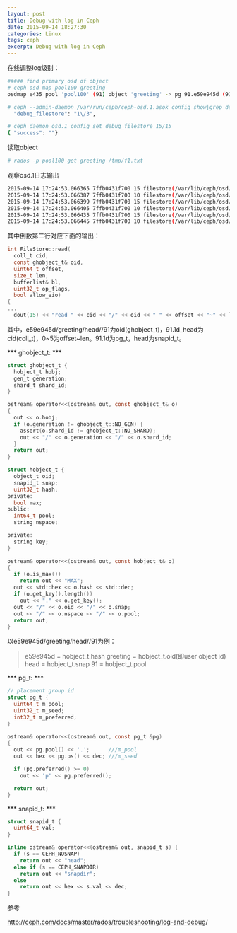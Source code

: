 ```yaml
---
layout: post
title: Debug with log in Ceph
date: 2015-09-14 18:27:30
categories: Linux
tags: ceph
excerpt: Debug with log in Ceph
---
```


在线调整log级别：

```sh
##### find primary osd of object
# ceph osd map pool100 greeting
osdmap e435 pool 'pool100' (91) object 'greeting' -> pg 91.e59e945d (91.1d) -> up ([1,0,2], p1) acting ([1,0,2], p1)

# ceph --admin-daemon /var/run/ceph/ceph-osd.1.asok config show|grep debug_filestore
  "debug_filestore": "1\/3",

# ceph daemon osd.1 config set debug_filestore 15/15
{ "success": ""}
```

读取object

```sh
# rados -p pool100 get greeting /tmp/f1.txt
```

观察osd.1日志输出

```sh
2015-09-14 17:24:53.066365 7ffb0431f700 15 filestore(/var/lib/ceph/osd/ceph-1) getattr 91.1d_head/e59e945d/greeting/head//91 '_'
2015-09-14 17:24:53.066387 7ffb0431f700 10 filestore(/var/lib/ceph/osd/ceph-1) getattr 91.1d_head/e59e945d/greeting/head//91 '_' = 235
2015-09-14 17:24:53.066399 7ffb0431f700 15 filestore(/var/lib/ceph/osd/ceph-1) getattr 91.1d_head/e59e945d/greeting/head//91 'snapset'
2015-09-14 17:24:53.066405 7ffb0431f700 10 filestore(/var/lib/ceph/osd/ceph-1) getattr 91.1d_head/e59e945d/greeting/head//91 'snapset' = 31
2015-09-14 17:24:53.066435 7ffb0431f700 15 filestore(/var/lib/ceph/osd/ceph-1) read 91.1d_head/e59e945d/greeting/head//91 0~5
2015-09-14 17:24:53.066445 7ffb0431f700 10 filestore(/var/lib/ceph/osd/ceph-1) FileStore::read 91.1d_head/e59e945d/greeting/head//91 0~5/5
```

其中倒数第二行对应下面的输出：

```c
int FileStore::read(
  coll_t cid,
  const ghobject_t& oid,
  uint64_t offset,
  size_t len,
  bufferlist& bl,
  uint32_t op_flags,
  bool allow_eio)
{
...
  dout(15) << "read " << cid << "/" << oid << " " << offset << "~" << len << dendl;
```

其中，e59e945d/greeting/head//91为oid(ghobject_t)，91.1d_head为cid(coll_t)，0~5为offset~len。91.1d为pg_t，head为snapid_t。

*** ghobject_t: ***

```c
struct ghobject_t {
  hobject_t hobj;
  gen_t generation;
  shard_t shard_id;
}

ostream& operator<<(ostream& out, const ghobject_t& o)
{
  out << o.hobj;
  if (o.generation != ghobject_t::NO_GEN) {
    assert(o.shard_id != ghobject_t::NO_SHARD);
    out << "/" << o.generation << "/" << o.shard_id;
  }
  return out;
}

struct hobject_t {
  object_t oid;
  snapid_t snap;
  uint32_t hash;
private:
  bool max;
public:
  int64_t pool;
  string nspace;

private:
  string key;
}

ostream& operator<<(ostream& out, const hobject_t& o)
{
  if (o.is_max())
    return out << "MAX";
  out << std::hex << o.hash << std::dec;
  if (o.get_key().length())
    out << "." << o.get_key();
  out << "/" << o.oid << "/" << o.snap;
  out << "/" << o.nspace << "/" << o.pool;
  return out;
}
```

以e59e945d/greeting/head//91为例：

> e59e945d = hobject_t.hash
> greeting = hobject_t.oid(即user object id)
> head = hobject_t.snap
> 91 = hobject_t.pool

*** pg_t: ***

```c
// placement group id
struct pg_t {
  uint64_t m_pool;
  uint32_t m_seed;
  int32_t m_preferred;
}

ostream& operator<<(ostream& out, const pg_t &pg)
{
  out << pg.pool() << '.';      ///m_pool
  out << hex << pg.ps() << dec; ///m_seed

  if (pg.preferred() >= 0)
    out << 'p' << pg.preferred();

  return out;
}
```

*** snapid_t: ***

```c
struct snapid_t {
  uint64_t val;
}

inline ostream& operator<<(ostream& out, snapid_t s) {
  if (s == CEPH_NOSNAP)
    return out << "head";
  else if (s == CEPH_SNAPDIR)
    return out << "snapdir";
  else
    return out << hex << s.val << dec;
}
```

参考

http://ceph.com/docs/master/rados/troubleshooting/log-and-debug/